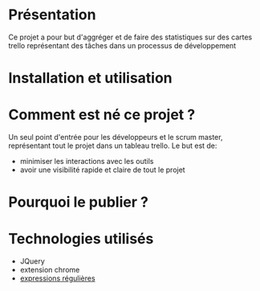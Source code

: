 # Présentation

Ce projet a pour but d'aggréger et de faire des statistiques sur des cartes trello représentant des tâches dans un processus de développement

# Installation et utilisation

# Comment est né ce projet ?

Un seul point d'entrée pour les développeurs et le scrum master, représentant tout le projet dans un tableau trello.
Le but est de:

* minimiser les interactions avec les outils
* avoir une visibilité rapide et claire de tout le projet

# Pourquoi le publier ?

# Technologies utilisés
* JQuery
* extension chrome
* [expressions régulières](https://developer.mozilla.org/fr/docs/Web/JavaScript/Reference/Objets_globaux/RegExp "RegExp - JavaScript | MDN")
